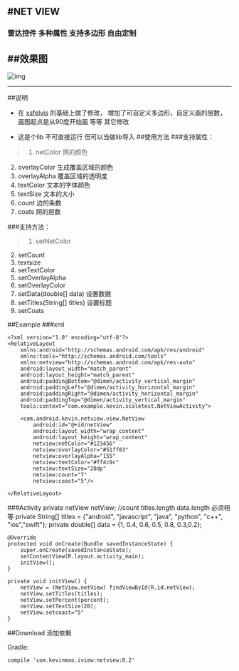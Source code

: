 #NET VIEW
---
### 雷达控件 多种属性 支持多边形 自由定制

##效果图
---
![img](https://github.com/vinyumao/NetView/blob/master/netview/src/main/res/raw/screenshot/1951.png)

---
##说明
* 在 [xsfelvis](https://github.com/xsfelvis/NetView) 的基础上做了修改， 增加了可自定义多边形，自定义画的层数，画图起点是从90度开始画
等等 其它修改

* 这是个lib 不可直接运行 但可以当做lib导入 
##使用方法
###支持属性：
>1. netColor 网的颜色
2. overlayColor 生成覆盖区域的颜色
3. overlayAlpha 覆盖区域的透明度
4. textColor 文本的字体颜色
5. textSize 文本的大小
6. count 边的条数
7. coats 网的层数

###支持方法：
>1. setNetColor
2. setCount
3. textsize
4. setTextColor
5. setOverlayAlpha
6. setOverlayColor
7. setData(double[] data)  设置数据
8. setTitles(String[] titles) 设置标题
9. setCoats


##Example
###xml

	<?xml version="1.0" encoding="utf-8"?>
	<RelativeLayout
	    xmlns:android="http://schemas.android.com/apk/res/android"
	    xmlns:tools="http://schemas.android.com/tools"
	    xmlns:netview="http://schemas.android.com/apk/res-auto"
	    android:layout_width="match_parent"
	    android:layout_height="match_parent"
	    android:paddingBottom="@dimen/activity_vertical_margin"
	    android:paddingLeft="@dimen/activity_horizontal_margin"
	    android:paddingRight="@dimen/activity_horizontal_margin"
	    android:paddingTop="@dimen/activity_vertical_margin"
	    tools:context="com.example.kevin.scaletest.NetViewActivity">

	    <com.android.kevin.netview.view.NetView
			android:id="@+id/netView"
	        android:layout_width="wrap_content"
	        android:layout_height="wrap_content"
	        netview:netColor="#123456"
	        netview:overlayColor="#51ff83"
	        netview:overlayAlpha="155"
	        netview:textColor="#ff4c9c"
	        netview:textSize="20dp"
	        netview:count="7"
	        netview:coast="5"/>

	</RelativeLayout>

###Activity
	private netView netView;
	//count titles.length data.length 必须相等
    private String[] titles = {"android", "javascript", "java", "python", "c++", "ios","swift"};
    private double[] data = {1, 0.4, 0.6, 0.5, 0.8, 0.3,0.2};

    @Override
    protected void onCreate(Bundle savedInstanceState) {
        super.onCreate(savedInstanceState);
        setContentView(R.layout.activity_main);
        initView();
    }

    private void initView() {
        netView = (NetView.netView) findViewById(R.id.netView);
        netView.setTitles(titles);
        netView.setPercent(percent);
		netView.setTextSize(20);
		netView.setcoast="5"
    }

##Download  添加依赖

 Gradle:

	compile 'com.kevinmao.iview:netview:0.2'